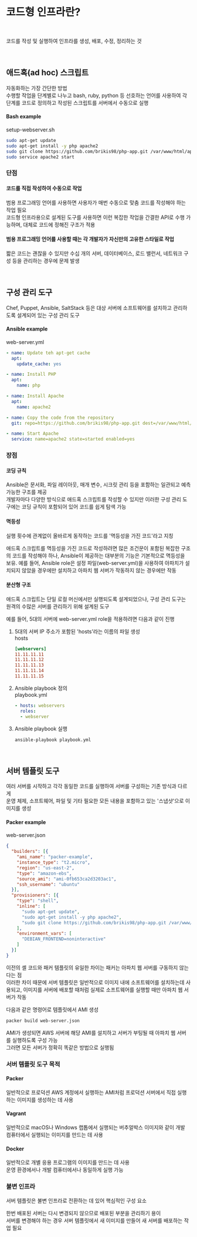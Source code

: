 # 코드형 인프라란?

<br>

코드를 작성 및 실행하여 인프라를 생성, 배포, 수정, 정리하는 것

<br>

## 애드혹(ad hoc) 스크립트
자동화하는 가장 간단한 방법  
수행할 작업을 단계별로 나누고 bash, ruby, python 등 선호하는 언어를 사용하여 각 단계를 코드로 정의하고 작성된 스크립트를 서버에서 수동으로 실행

#### Bash example
setup-webserver.sh  
```bash
sudo apt-get update
sudo apt-get install -y php apache2
sudo git clone https://github.com/brikis98/php-app.git /var/www/html/app
sudo service apache2 start
```

### 단점
#### 코드를 직접 작성하여 수동으로 작업
범용 프로그래밍 언어를 사용하면 사용자가 매번 수동으로 맞춤 코드를 작성해야 하는 작업 필요  
코드형 인프라용으로 설계된 도구를 사용하면 이런 복잡한 작업을 간결한 API로 수행 가능하며, 대체로 코드에 정해진 구조가 적용

#### 범용 프로그래밍 언어를 사용할 때는 각 개발자가 자신만의 고유한 스타일로 작업
짧은 코드는 괜찮을 수 있지만 수십 개의 서버, 데이터베이스, 로드 밸런서, 네트워크 구성 등을 관리하는 경우에 문제 발생

<br>

## 구성 관리 도구
Chef, Puppet, Ansible, SaltStack 등은 대상 서버에 소프트웨어를 설치하고 관리하도록 설계되어 있는 구성 관리 도구

#### Ansible example
web-server.yml  
```yaml
- name: Update teh apt-get cache
  apt:
    update_cache: yes

- name: Install PHP
  apt:
    name: php

- name: Install Apache
  apt:
    name: apache2

- name: Copy the code from the repository
  git: repo=https://github.com/brikis98/php-app.git dest=/var/www/html/app

- name: Start Apache
  service: name=apache2 state=started enabled=yes
```

### 장점
#### 코딩 규칙
Ansible은 문서화, 파일 레이아웃, 매개 변수, 시크릿 관리 등을 포함하는 일관되고 예측 가능한 구조를 제공  
개발자마다 다양한 방식으로 애드혹 스크립트를 작성할 수 있지만 이러한 구성 관리 도구에는 코딩 규칙이 포함되어 있어 코드를 쉽게 탐색 가능

#### 멱등성
실행 횟수에 관계없이 올바르게 동작하는 코드를 '멱등성을 가진 코드'라고 지칭

애드혹 스크립트를 멱등성을 가진 코드로 작성하려면 많은 조건문이 포함된 복잡한 구조의 코드를 작성해야 하나, Ansible이 제공하는 대부분의 기능은 기본적으로 멱등성을 보유.
예를 들어, Ansible role은 설정 파일(web-server.yml)을 사용하여 아파치가 설치되지 않았을 경우에만 설치하고 아파치 웹 서버가 작동하지 않는 경우에만 작동

#### 분산형 구조
애드혹 스크립트는 단일 로컬 머신에서만 실행되도록 설계되었으나, 구성 관리 도구는 원격의 수많은 서버를 관리하기 위해 설계된 도구

예를 들어, 5대의 서버에 web-server.yml role을 적용하려면 다음과 같이 진행

1. 5대의 서버 IP 주소가 포함된 'hosts'라는 이름의 파일 생성  
  hosts  
    ```ini
    [webservers]
    11.11.11.11
    11.11.11.12
    11.11.11.13
    11.11.11.14
    11.11.11.15
    ```
2. Ansible playbook 정의  
  playbook.yml  
    ```yaml
    - hosts: webservers
      roles:
      - webserver
    ```
3. Ansible playbook 실행  
    ```bash
    ansible-playbook playbook.yml
    ```

<br>

## 서버 템플릿 도구
여러 서버를 시작하고 각각 동일한 코드를 실행하여 서버를 구성하는 기존 방식과 다르게  
운영 체제, 소프트웨어, 파일 및 기타 필요한 모든 내용을 포함하고 있는 '스냅샷'으로 이미지를 생성

#### Packer example
web-server.json  
```json
{
  "builders": [{
    "ami_name": "packer-example",
    "instance_type": "t2.micro",
    "region": "us-east-2",
    "type": "amazon-ebs",
    "source_ami": "ami-0fb653ca2d3203ac1",
    "ssh_username": "ubuntu"
  }],
  "provisioners": [{
    "type": "shell",
    "inline": [
      "sudo apt-get update",
      "sudo apt-get install -y php apache2",
      "sudo git clone https://github.com/brikis98/php-app.git /var/www/html/app"
    ],
    "environment_vars": [
      "DEBIAN_FRONTEND=noninteractive"
    ]
  }]
}
```

이전의 셸 코드와 패커 템플릿의 유일한 차이는 패커는 아파치 웹 서버를 구동하지 않는다는 점  
이러한 차이 때문에 서버 템플릿은 일반적으로 이미지 내에 소프트웨어를 설치하는데 사용되고, 이미지를 서버에 배포할 때처럼 실제로 소프트웨어를 실행할 때만 아파치 웹 서버가 작동

다음과 같은 명령어로 템플릿에서 AMI 생성  
```bash
packer build web-server.json
```

AMI가 생성되면 AWS 서버에 해당 AMI를 설치하고 서버가 부팅될 때 아파치 웹 서버를 실행하도록 구성 가능  
그러면 모든 서버가 정확히 똑같은 방법으로 실행됨

### 서버 템플릿 도구 목적
#### Packer
일반적으로 프로덕션 AWS 계정에서 실행하는 AMI처럼 프로덕션 서버에서 직접 실행하는 이미지를 생성하는 데 사용

#### Vagrant
일반적으로 macOS나 Windows 랩톱에서 실행되는 버추얼박스 이미지와 같이 개발 컴퓨터에서 실행되는 이미지를 만드는 데 사용

#### Docker
일반적으로 개별 응용 프로그램의 이미지를 만드는 데 사용  
운영 환경에서나 개발 컴퓨터에서나 동일하게 실행 가능

### 불변 인프라
서버 템플릿은 불변 인프라로 전환하는 데 있어 핵심적인 구성 요소

한번 배포된 서버는 다시 변경되지 않으므로 배포된 부분을 관리하기 용이  
서버를 변경해야 하는 경우 서버 템플릿에서 새 이미지를 만들어 새 서버를 배포하는 작업 필요
